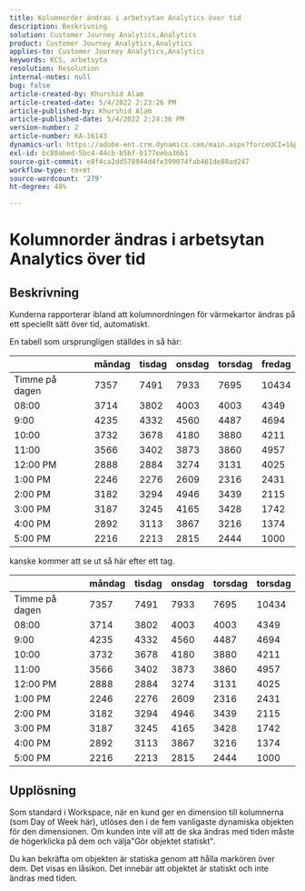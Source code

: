 ```yaml
---
title: Kolumnorder ändras i arbetsytan Analytics över tid
description: Beskrivning
solution: Customer Journey Analytics,Analytics
product: Customer Journey Analytics,Analytics
applies-to: Customer Journey Analytics,Analytics
keywords: KCS, arbetsyta
resolution: Resolution
internal-notes: null
bug: false
article-created-by: Khurshid Alam
article-created-date: 5/4/2022 2:23:26 PM
article-published-by: Khurshid Alam
article-published-date: 5/4/2022 2:24:36 PM
version-number: 2
article-number: KA-16143
dynamics-url: https://adobe-ent.crm.dynamics.com/main.aspx?forceUCI=1&pagetype=entityrecord&etn=knowledgearticle&id=1b60c6c0-b5cb-ec11-a7b5-6045bd00dbbc
exl-id: bc80abed-5bc4-44cb-b5bf-b177eeba36b1
source-git-commit: e8f4ca2dd578944d4fe399074fab461de88ad247
workflow-type: tm+mt
source-wordcount: '279'
ht-degree: 40%

---
```


# Kolumnorder ändras i arbetsytan Analytics över tid

## Beskrivning


Kunderna rapporterar ibland att kolumnordningen för värmekartor ändras på ett speciellt sätt över tid, automatiskt.

En tabell som ursprungligen ställdes in så här:


|   | måndag | tisdag | onsdag | torsdag | fredag |
| --- | --- | --- | --- | --- | --- |
| Timme på dagen | 7357 | 7491 | 7933 | 7695 | 10434 |
| 08:00 | 3714 | 3802 | 4003 | 4003 | 4349 |
| 9:00 | 4235 | 4332 | 4560 | 4487 | 4694 |
| 10:00 | 3732 | 3678 | 4180 | 3880 | 4211 |
| 11:00 | 3566 | 3402 | 3873 | 3860 | 4957 |
| 12:00 PM | 2888 | 2884 | 3274 | 3131 | 4025 |
| 1:00 PM | 2246 | 2276 | 2609 | 2316 | 2431 |
| 2:00 PM | 3182 | 3294 | 4946 | 3439 | 2115 |
| 3:00 PM | 3187 | 3245 | 4165 | 3428 | 1742 |
| 4:00 PM | 2892 | 3113 | 3867 | 3216 | 1374 |
| 5:00 PM | 2216 | 2213 | 2815 | 2444 | 1000 |


kanske kommer att se ut så här efter ett tag.


|   | måndag | tisdag | onsdag | torsdag | torsdag |
| --- | --- | --- | --- | --- | --- |
| Timme på dagen | 7357 | 7491 | 7933 | 7695 | 10434 |
| 08:00 | 3714 | 3802 | 4003 | 4003 | 4349 |
| 9:00 | 4235 | 4332 | 4560 | 4487 | 4694 |
| 10:00 | 3732 | 3678 | 4180 | 3880 | 4211 |
| 11:00 | 3566 | 3402 | 3873 | 3860 | 4957 |
| 12:00 PM | 2888 | 2884 | 3274 | 3131 | 4025 |
| 1:00 PM | 2246 | 2276 | 2609 | 2316 | 2431 |
| 2:00 PM | 3182 | 3294 | 4946 | 3439 | 2115 |
| 3:00 PM | 3187 | 3245 | 4165 | 3428 | 1742 |
| 4:00 PM | 2892 | 3113 | 3867 | 3216 | 1374 |
| 5:00 PM | 2216 | 2213 | 2815 | 2444 | 1000 |



## Upplösning


Som standard i Workspace, när en kund ger en dimension till kolumnerna (som Day of Week här), utlöses den i de fem vanligaste dynamiska objekten för den dimensionen. Om kunden inte vill att de ska ändras med tiden måste de högerklicka på dem och välja&quot;Gör objektet statiskt&quot;.

Du kan bekräfta om objekten är statiska genom att hålla markören över dem. Det visas en låsikon. Det innebär att objektet är statiskt och inte ändras med tiden.
